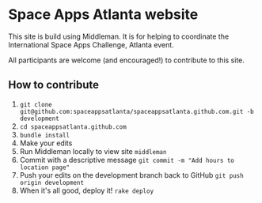 # Space Apps Atlanta website

This site is build using Middleman. It is for helping to coordinate the
International Space Apps Challenge, Atlanta event.

All participants are welcome (and encouraged!) to contribute to this site.

## How to contribute

1. `git clone git@github.com:spaceappsatlanta/spaceappsatlanta.github.com.git -b development`
2. `cd spaceappsatlanta.github.com`
3. `bundle install`
4. Make your edits
5. Run Middleman locally to view site `middleman`
6. Commit with a descriptive message `git commit -m "Add hours to location page"`
7. Push your edits on the development branch back to GitHub `git push origin development`
8. When it's all good, deploy it! `rake deploy`
